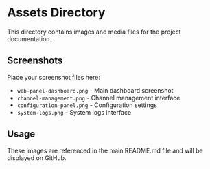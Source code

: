 # Assets Directory

This directory contains images and media files for the project documentation.

## Screenshots

Place your screenshot files here:
- `web-panel-dashboard.png` - Main dashboard screenshot
- `channel-management.png` - Channel management interface
- `configuration-panel.png` - Configuration settings
- `system-logs.png` - System logs interface

## Usage

These images are referenced in the main README.md file and will be displayed on GitHub.
